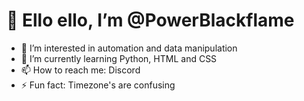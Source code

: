 
<!---
PowerBlackflame/PowerBlackflame is a ✨ special ✨ repository because its `README.md` (this file) appears on your GitHub profile.
You can click the Preview link to take a look at your changes.
--->
<!DOCTYPE html>
<html lang="en">
  <head>
    <meta charset="UTF-8" />
    <title>PowerBlackflame</title>
  </head>
  <body>
    <h1>👋 Ello ello, I’m @PowerBlackflame</h1>
        <ul>
        <li>👀 I’m interested in automation and data manipulation</li> 
        <li>🌱 I’m currently learning Python, HTML and CSS</li> 
        <li>📫 How to reach me: Discord</li> 
        <li>⚡ Fun fact: Timezone's are confusing</li> 
    </ul>
  </body>
</html>
